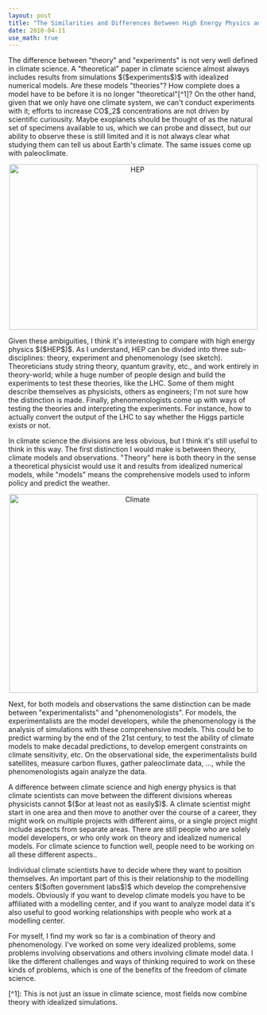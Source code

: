 ```yaml
---
layout: post
title: "The Similarities and Differences Between High Energy Physics and Climate Science"
date: 2018-04-11
use_math: true
---
```


<p>The difference between "theory" and "experiments" is not very well defined in climate science. A "theoretical" paper in climate science almost always includes results from simulations $($experiments$)$ with idealized numerical models. Are these models "theories"? How complete does a model have to be before it is no longer "theoretical"[^1]? On the other hand, given that we only have one climate system, we can't conduct experiments with it; efforts to increase CO$_2$ concentrations are not driven by scientific curiousity. Maybe exoplanets should be thought of as the natural set of specimens available to us, which we can probe and dissect, but our ability to observe these is still limited and it is not always clear what studying them can tell us about Earth's climate. The same issues come up with paleoclimate.</p>

<center><img src="http://nicklutsko.github.io/notes/images/HEP.png" alt="HEP" style="width:500px;height:333px;"></center>

<p>Given these ambiguities, I think it's interesting to compare with high energy physics $($HEP$)$. As I understand, HEP can be divided into three sub-disciplines: theory, experiment and phenomenology (see sketch). Theoreticians study string theory, quantum gravity, etc., and work entirely in theory-world; while a huge number of people design and build the experiments to test these theories, like the LHC. Some of them might describe themselves as physicists, others as engineers; I'm not sure how the distinction is made. Finally, phenomenologists come up with ways of testing the theories and interpreting the experiments. For instance, how to actually convert the output of the LHC to say whether the Higgs particle exists or not.</p>

<p>In climate science the divisions are less obvious, but I think it's still useful to think in this way. The first distinction I would make is between theory, climate models and observations. "Theory" here is both theory in the sense a theoretical physicist would use it and results from idealized numerical models, while "models" means the comprehensive models used to inform policy and predict the weather.</p>

<center><img src="http://nicklutsko.github.io/notes/images/Climate.png" alt="Climate" style="width:500px;height:400px;"></center>

<p>Next, for both models and observations the same distinction can be made between "experimentalists" and "phenomenologists". For models, the experimentalists are the model developers, while the phenomenology is the analysis of simulations with these comprehensive models. This could be to predict warming by the end of the 21st century, to test the ability of climate models to make decadal predictions, to develop emergent constraints on climate sensitivity, etc. On the observational side, the experimentalists build satellites, measure carbon fluxes, gather paleoclimate data, ..., while the phenomenologists again analyze the data.</p>

<p>A difference between climate science and high energy physics is that climate scientists can move between the different divisions whereas physicists cannot $($or at least not as easily$)$. A climate scientist might start in one area and then move to another over the course of a career, they might work on multiple projects with different aims, or a single project might include aspects from separate areas. There are still people who are solely model developers, or who only work on theory and idealized numerical models. For climate science to function well, people need to be working on all these different aspects..</p>

<p>Individual climate scientists have to decide where they want to position themselves. An important part of this is their relationship to the modelling centers $($often government labs$)$ which develop the comprehensive models. Obviously if you want to develop climate models you have to be affiliated with a modelling center, and if you want to analyze model data it's also useful to good working relationships with people who work at a modelling center.</p>

<p>For myself, I find my work so far is a combination of theory and phenomenology. I've worked on some very idealized problems, some problems involving observations and others involving climate model data. I like the different challenges and ways of thinking required to work on these kinds of problems, which is one of the benefits of the freedom of climate science.</p>

<p>[^1]: This is not just an issue in climate science, most fields now combine theory with idealized simulations.</p>








